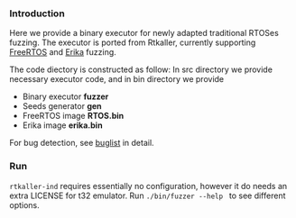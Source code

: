 ### Introduction
Here we provide a binary executor for newly adapted traditional RTOSes fuzzing.
The executor is ported from Rtkaller, currently supporting [FreeRTOS](https://github.com/FreeRTOS/FreeRTOS) and [Erika](https://github.com/evidence/erika3) fuzzing.

The code diectory is constructed as follow:
In src directory we provide necessary executor code, and in bin directory we provide 
- Binary executor __fuzzer__ 
- Seeds generator __gen__
- FreeRTOS image __RTOS.bin__
- Erika image __erika.bin__

For bug detection, see [buglist](../../docs/buglist.md) in detail.

### Run
`rtkaller-ind` requires essentially no configuration, however it do needs an extra LICENSE for t32 emulator. Run ```./bin/fuzzer --help ``` to see different options.

